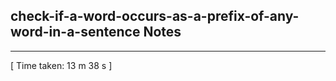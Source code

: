 <h2>check-if-a-word-occurs-as-a-prefix-of-any-word-in-a-sentence Notes</h2><hr>[ Time taken: 13 m 38 s ]